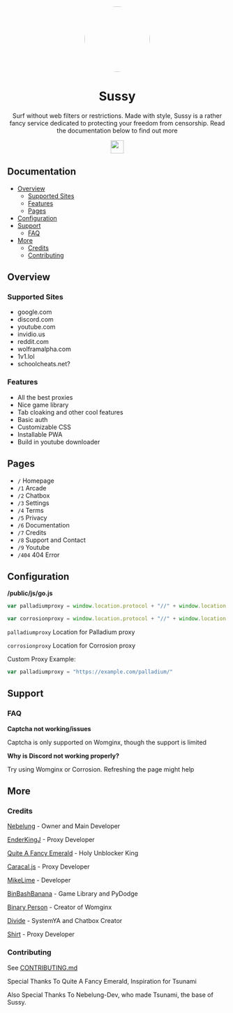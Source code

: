 <div align="center">

<img style="border-radius:50%" height="150px" src="https://raw.githubusercontent.com/IDontCodee/sussy/main/public/img/logo.svg">

<h1>Sussy</h1>

<p>Surf without web filters or restrictions. Made with style, Sussy is a rather fancy service dedicated to protecting your freedom from censorship.
Read the documentation below to find out more</p>
  
</div>

<p align="center">
<a href="https://heroku.com/deploy?template=https://github.com/IDontCodee/Sussy"><img height="30px" src="https://raw.githubusercontent.com/FogNetwork/Tsunami/main/deploy/heroku2.svg"><img></a>
</p>

## Documentation

- [Overview](#overview)
  - [Supported Sites](#supported-sites)
  - [Features](#features)
  - [Pages](#pages)
- [Configuration](#configuration)
- [Support](#support)
  - [FAQ](#faq)
- [More](#more)
  - [Credits](#credits)
  - [Contributing](#contributing)

## Overview

### Supported Sites

- google.com
- discord.com
- youtube.com
- invidio.us
- reddit.com
- wolframalpha.com
- 1v1.lol
- schoolcheats.net?

### Features

- All the best proxies
- Nice game library
- Tab cloaking and other cool features
- Basic auth
- Customizable CSS
- Installable PWA
- Build in youtube downloader

## Pages

- `/` Homepage
- `/1` Arcade
- `/2` Chatbox
- `/3` Settings
- `/4` Terms
- `/5` Privacy
- `/6` Documentation
- `/7` Credits
- `/8` Support and Contact
- `/9` Youtube
- `/404` 404 Error

## Configuration

**/public/js/go.js**

```js
var palladiumproxy = window.location.protocol + "//" + window.location.hostname + "/palladium/gateway?url="

var corrosionproxy = window.location.protocol + "//" + window.location.hostname + "/corrosion/gateway?url="

```
`palladiumproxy` Location for Palladium proxy

`corrosionproxy` Location for Corrosion proxy

Custom Proxy Example:

```js
var palladiumproxy = "https://example.com/palladium/"
```

## Support

### FAQ

**Captcha not working/issues**

Captcha is only supported on Womginx, though the support is limited

**Why is Discord not working properly?**

Try using Womginx or Corrosion. Refreshing the page might help

## More

### Credits

[Nebelung](https://github.com/Nebelung-Dev) - Owner and Main Developer

[EnderKingJ](https://github.com/EnderKingJ) - Proxy Developer

[Quite A Fancy Emerald](https://github.com/QuiteAFancyEmerald) - Holy Unblocker King

[Caracal.js](https://github.com/caracal-js) - Proxy Developer

[MikeLime](https://github.com/MikeLime-dev) - Developer

[BinBashBanana](https://github.com/BinBashBanana) - Game Library and PyDodge 

[Binary Person](https://github.com/binary-person) - Creator of Womginx

[Divide](https://github.com/vibedivide) - SystemYA and Chatbox Creator

[Shirt](https://github.com/shirt-dev) - Proxy Developer

### Contributing

See [CONTRIBUTING.md](https://github.com/IDontCodee/sussy/blob/main/CONTRIBUTING.md)

Special Thanks To Quite A Fancy Emerald, Inspiration for Tsunami

Also Special Thanks To Nebelung-Dev, who made Tsunami, the base of Sussy.
